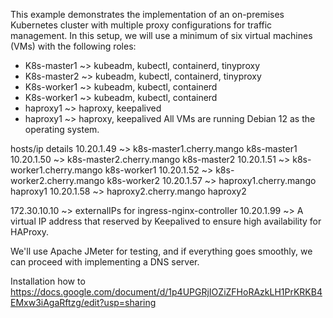This example demonstrates the implementation of an on-premises Kubernetes cluster with multiple proxy configurations for traffic management. In this setup, we will use a minimum of six virtual machines (VMs) with the following roles:
- K8s-master1 ~> kubeadm, kubectl, containerd, tinyproxy
- K8s-master2 ~> kubeadm, kubectl, containerd, tinyproxy
- K8s-worker1 ~> kubeadm, kubectl, containerd
- K8s-worker1 ~> kubeadm, kubectl, containerd
- haproxy1 ~> haproxy, keepalived
- haproxy1 ~> haproxy, keepalived
All VMs are running Debian 12 as the operating system.

hosts/ip details
10.20.1.49   ~>   k8s-master1.cherry.mango k8s-master1
10.20.1.50   ~>   k8s-master2.cherry.mango k8s-master2
10.20.1.51   ~>   k8s-worker1.cherry.mango k8s-worker1
10.20.1.52   ~>   k8s-worker2.cherry.mango k8s-worker2
10.20.1.57   ~>   haproxy1.cherry.mango haproxy1
10.20.1.58   ~>   haproxy2.cherry.mango haproxy2

172.30.10.10 ~>   externalIPs for ingress-nginx-controller
10.20.1.99   ~>   A virtual IP address that reserved by Keepalived to ensure high availability for HAProxy.

We'll use Apache JMeter for testing, and if everything goes smoothly, we can proceed with implementing a DNS server.

Installation how to https://docs.google.com/document/d/1p4UPGRjIOZiZFHoRAzkLH1PrKRKB4EMxw3iAgaRftzg/edit?usp=sharing